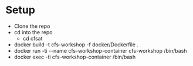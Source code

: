 # Setup
- Clone the repo
- cd into the repo
    - cd cfsat
- docker build -t cfs-workshop -f docker/Dockerfile .
- docker run -ti --name cfs-workshop-container cfs-workshop /bin/bash
- docker exec -ti cfs-workshop-container /bin/bash